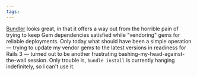 ```yaml
---
tags: 
---
```


[Bundler](http://gembundler.com/) looks great, in that it offers a way out from the horrible pain of trying to keep Gem dependencies satisfied while "vendoring" gems for reliable deployments. Only today what should have been a simple operation — trying to update my vendor gems to the latest versions in readiness for Rails 3 — turned out to be another frustrating bashing-my-head-against-the-wall session. Only trouble is, `bundle install` is currently hanging indefinitely, so I can't use it.
